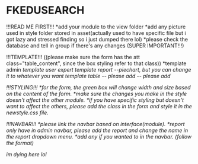 # FKEDUSEARCH

!!!READ ME FIRST!!!
*add your module to the view folder
*add any picture used in style folder stored in asset(actually used to have specific file but i got lazy and stressed finding so i just dumped there lol)
*please check the database and tell in group if there's any changes (SUPER IMPORTANT!!!)

!!!TEMPLATE!!!
((please make sure the form has the att class="table_content", since the box styling refer to that class))
*template admin
*template user expert
*template report 
-*-piechart, but you can change it to whatever you want
*template table 
-*- please add <table class="table table-success table-striped-columns table-bordered border-black">
-*- please add <tbody id="table-body">

!!!STYLING!!!
*for the form, the green box will change width and size based on the content of the form.
*make sure the changes you make in the style doesn't affect the other module.
*if you have specific styling but doesn't want to affect the others, please add the class in the form and style it in the newstyle.css file.

!!!NAVBAR!!!
*please link the navbar based on interface(module).
*report only have in admin navbar, please add the report and change the name in the report dropdown menu.
*add any if you wanted to in the navbar. (follow the format)

im dying here lol
```